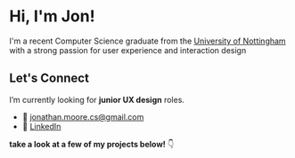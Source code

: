 # Hi, I'm Jon!

I'm a recent Computer Science graduate from the [University of Nottingham](https://cs.nott.ac.uk) with a strong passion for user experience and interaction design


## Let's Connect

I’m currently looking for **junior UX design** roles.

- 📧 jonathan.moore.cs@gmail.com
- 💼 [LinkedIn](https://www.linkedin.com/in/jonathan-moore-2b66a8290/)

**take a look at a few of my projects below!** 👇



